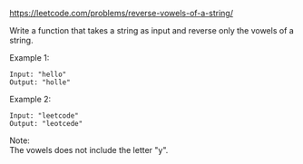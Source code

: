 https://leetcode.com/problems/reverse-vowels-of-a-string/

Write a function that takes a string as input and reverse only the vowels of a string.

Example 1:
```
Input: "hello"
Output: "holle"
```
Example 2:
```
Input: "leetcode"
Output: "leotcede"
```
Note:\
The vowels does not include the letter "y".